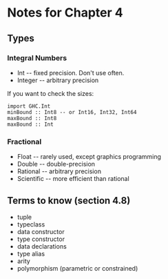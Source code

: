 # Notes for Chapter 4

## Types

### Integral Numbers

* Int -- fixed precision. Don't use often.
* Integer -- arbitrary precision

If you want to check the sizes:

    import GHC.Int
    minBound :: Int8 -- or Int16, Int32, Int64
    maxBound :: Int8
    maxBound :: Int

### Fractional

* Float -- rarely used, except graphics programming
* Double -- double-precision
* Rational -- arbitrary precision
* Scientific -- more efficient than rational

## Terms to know (section 4.8)

* tuple
* typeclass
* data constructor
* type constructor
* data declarations
* type alias
* arity
* polymorphism (parametric or constrained)
